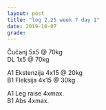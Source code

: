 ```yaml
---
layout: post
title: "log 2.25 week 7 day 1"
date: 2019-10-07
grade:
---
```


Čučanj 5x5 @ 70kg     
DL 1x5 @ 70kg      

A1 Ekstenzija 4x15 @ 20kg    
B1 Fleksija 4x15 @ 30kg    

A1 Leg raise 4xmax.   
B1 Abs 4xmax.   
